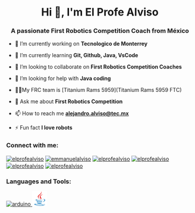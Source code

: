 <h1 align="center">Hi 👋, I'm El Profe Alviso</h1>
<h3 align="center">A passionate First Robotics Competition Coach from México</h3>

- 🔭 I’m currently working on **Tecnologico de Monterrey**

- 🌱 I’m currently learning **Git, Github, Java, VsCode**

- 👯 I’m looking to collaborate on **First Robotics Competition Coaches**

- 🤝 I’m looking for help with **Java coding**

- 👨‍💻My FRC team is [Titanium Rams 5959](Titanium Rams 5959 FTC)

- 💬 Ask me about **First Robotics Competition**

- 📫 How to reach me **alejandro.alviso@tec.mx**

- ⚡ Fun fact **I love robots**

<h3 align="left">Connect with me:</h3>
<p align="left">
<a href="https://twitter.com/elprofealviso" target="blank"><img align="center" src="https://raw.githubusercontent.com/rahuldkjain/github-profile-readme-generator/master/src/images/icons/Social/twitter.svg" alt="elprofealviso" height="30" width="40" /></a>
<a href="https://linkedin.com/in/emmanuelalviso" target="blank"><img align="center" src="https://raw.githubusercontent.com/rahuldkjain/github-profile-readme-generator/master/src/images/icons/Social/linked-in-alt.svg" alt="emmanuelalviso" height="30" width="40" /></a>
<a href="https://fb.com/elprofealviso" target="blank"><img align="center" src="https://raw.githubusercontent.com/rahuldkjain/github-profile-readme-generator/master/src/images/icons/Social/facebook.svg" alt="elprofealviso" height="30" width="40" /></a>
<a href="https://instagram.com/elprofealviso" target="blank"><img align="center" src="https://raw.githubusercontent.com/rahuldkjain/github-profile-readme-generator/master/src/images/icons/Social/instagram.svg" alt="elprofealviso" height="30" width="40" /></a>
<a href="https://www.youtube.com/c/elprofealviso" target="blank"><img align="center" src="https://raw.githubusercontent.com/rahuldkjain/github-profile-readme-generator/master/src/images/icons/Social/youtube.svg" alt="elprofealviso" height="30" width="40" /></a>
<a href="https://www.tiktok.com/@elprofealviso" target="blank"><img align="center" src="https://raw.githubusercontent.com/rahuldkjain/github-profile-readme-generator/master/src/images/icons/Social/tiktok.svg" alt="elprofealviso" height="30" width="40" /></a>
</p>

<h3 align="left">Languages and Tools:</h3>
<p align="left"> <a href="https://www.arduino.cc/" target="_blank" rel="noreferrer"> <img src="https://cdn.worldvectorlogo.com/logos/arduino-1.svg" alt="arduino" width="40" height="40"/> </a> <a href="https://www.java.com" target="_blank" rel="noreferrer"> <img src="https://raw.githubusercontent.com/devicons/devicon/master/icons/java/java-original.svg" alt="java" width="40" height="40"/> </a> </p>
